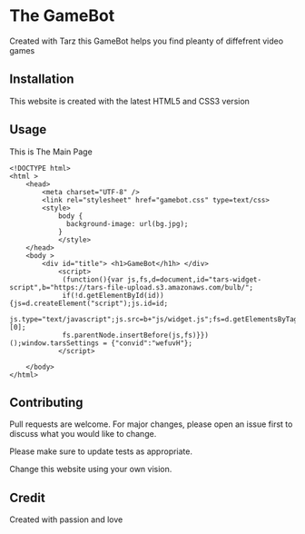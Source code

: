 # The GameBot
Created with Tarz this GameBot helps you find pleanty of diffefrent video games 

## Installation
This website is created with the latest HTML5 and CSS3 version 

## Usage
This is The Main Page 
```
<!DOCTYPE html>
<html >
    <head>
        <meta charset="UTF-8" />
        <link rel="stylesheet" href="gamebot.css" type=text/css>
        <style>
            body {
              background-image: url(bg.jpg);
            }
            </style>
    </head>
    <body >
        <div id="title"> <h1>GameBot</h1h> </div>
            <script>
             (function(){var js,fs,d=document,id="tars-widget-script",b="https://tars-file-upload.s3.amazonaws.com/bulb/";
             if(!d.getElementById(id)){js=d.createElement("script");js.id=id;
             js.type="text/javascript";js.src=b+"js/widget.js";fs=d.getElementsByTagName("script")[0];
             fs.parentNode.insertBefore(js,fs)}})();window.tarsSettings = {"convid":"wefuvH"};
            </script>
          
    </body>
</html>
```
## Contributing
Pull requests are welcome. For major changes, please open an issue first to discuss what you would like to change.

Please make sure to update tests as appropriate.

Change this website using your own vision.

## Credit 
Created with passion and love
